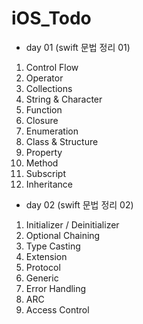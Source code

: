 # iOS_Todo

- day 01 (swift 문법 정리 01)
1. Control Flow
2. Operator
3. Collections
4. String & Character
5. Function
6. Closure
7. Enumeration
8. Class & Structure
9. Property
10. Method
11. Subscript
12. Inheritance

- day 02 (swift 문법 정리 02)
1. Initializer / Deinitializer
2. Optional Chaining
3. Type Casting
4. Extension
5. Protocol
6. Generic
7. Error Handling
8. ARC
9. Access Control
